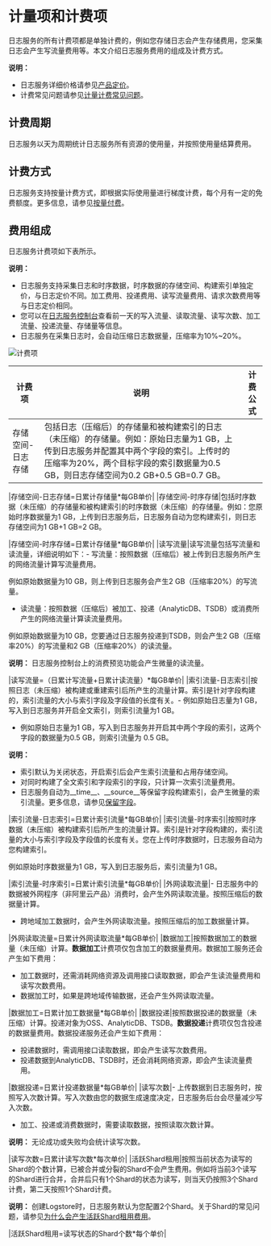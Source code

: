 # 计量项和计费项

日志服务的所有计费项都是单独计费的，例如您存储日志会产生存储费用，您采集日志会产生写流量费用等。本文介绍日志服务费用的组成及计费方式。

**说明：**

-   日志服务详细价格请参见[产品定价](https://www.alibabacloud.com/product/log-service/pricing?spm=a3c0i.139163.9288850920.1.7690637avzyiqo)。
-   计费常见问题请参见[计量计费常见问题](/intl.zh-CN/产品定价/常见问题/计量计费常见问题.md)。

## 计费周期

日志服务以天为周期统计日志服务所有资源的使用量，并按照使用量结算费用。

## 计费方式

日志服务支持按量计费方式，即根据实际使用量进行梯度计费，每个月有一定的免费额度。更多信息，请参见[按量付费](/intl.zh-CN/产品定价/按量付费.md)。

## 费用组成

日志服务计费项如下表所示。

**说明：**

-   日志服务支持采集日志和时序数据，时序数据的存储空间、构建索引单独定价，与日志定价不同。加工费用、投递费用、读写流量费用、请求次数费用等与日志定价相同。
-   您可以在[日志服务控制台](https://sls.console.aliyun.com)查看前一天的写入流量、读取流量、读写次数、加工流量、投递流量、存储量等信息。
-   日志服务在采集日志时，会自动压缩日志数据量，压缩率为10%~20%。

![计费项](https://static-aliyun-doc.oss-accelerate.aliyuncs.com/assets/img/zh-CN/6693052161/p238972.png)

|计费项|说明|计费公式|
|---|--|----|
|存储空间-日志存储|包括日志（压缩后）的存储量和被构建索引的日志（未压缩）的存储量。例如：原始日志量为1 GB，上传到日志服务并配置其中两个字段的索引。上传时的压缩率为20%，两个目标字段的索引数据量为0.5 GB，则日志存储空间为0.2 GB+0.5 GB=0.7 GB。

|存储空间-日志存储=日累计存储量\*每GB单价|
|存储空间-时序存储|包括时序数据（未压缩）的存储量和被构建索引的时序数据（未压缩）的存储量。例如：您原始时序数据量为1 GB，上传到日志服务后，日志服务自动为您构建索引，则日志存储空间为1 GB+1 GB=2 GB。

|存储空间-时序存储=日累计存储量\*每GB单价|
|读写流量|读写流量包括写流量和读流量，详细说明如下：-   写流量：按照数据（压缩后）被上传到日志服务所产生的网络流量计算写流量费用。

例如原始数据量为10 GB，则上传到日志服务会产生2 GB（压缩率20%）的写流量。

-   读流量：按照数据（压缩后）被加工、投递（AnalyticDB、TSDB）或消费所产生的网络流量计算读流量费用。

例如原始数据量为10 GB，您要通过日志服务投递到TSDB，则会产生2 GB（压缩率20%）的写流量和2 GB（压缩率20%）的读流量。


**说明：** 日志服务控制台上的消费预览功能会产生微量的读流量。

|读写流量=（日累计写流量+日累计读流量）\*每GB单价|
|索引流量-日志索引|按照日志（未压缩）被构建或重建索引后所产生的流量计算。索引是针对字段构建的，索引流量的大小与索引字段及字段值的长度有关。-   例如原始日志量为1 GB，写入到日志服务并开启全文索引，则索引流量为1 GB。
-   例如原始日志量为1 GB，写入到日志服务并开启其中两个字段的索引，这两个字段的数据量为0.5 GB，则索引流量为 0.5 GB。

**说明：**

-   索引默认为关闭状态，开启索引后会产生索引流量和占用存储空间。
-   对同时构建了全文索引和字段索引的字段，只计算一次索引流量费用。
-   日志服务自动为\_\_time\_\_、\_\_source\_\_等保留字段构建索引，会产生微量的索引流量。更多信息，请参见[保留字段](/intl.zh-CN/产品简介/限制说明/保留字段.md)。

|索引流量-日志索引=日累计索引流量\*每GB单价|
|索引流量-时序索引|按照时序数据（未压缩）被构建索引后所产生的流量计算。索引是针对字段构建的，索引流量的大小与索引字段及字段值的长度有关。您在上传时序数据时，日志服务自动为您构建索引。

例如原始时序数据量为1 GB，写入到日志服务后，索引流量为1 GB。

|索引流量-时序索引=日累计索引流量\*每GB单价|
|外网读取流量|-   日志服务中的数据被外网程序（非阿里云产品）消费时，会产生外网读取流量。按照压缩后的数据量计算。
-   跨地域加工数据时，会产生外网读取流量。按照压缩后的加工数据量计算。

|外网读取流量=日累计外网读取流量\*每GB单价|
|数据加工|按照数据加工的数据量（未压缩）计算。**数据加工**计费项仅包含加工的数据量费用。数据加工服务还会产生如下费用：

-   加工数据时，还需消耗网络资源及调用接口读取数据，即会产生读流量费用和读写次数费用。
-   数据加工时，如果是跨地域传输数据，还会产生外网读取流量。

|数据加工=日累计加工数据量\*每GB单价|
|数据投递|按照数据投递的数据量（未压缩）计算。投递对象为OSS、AnalyticDB、TSDB。**数据投递**计费项仅包含投递的数据量费用。数据投递服务还会产生如下费用：

-   投递数据时，需调用接口读取数据，即会产生读写次数费用。
-   投递数据到AnalyticDB、TSDB时，还会消耗网络资源，即会产生读流量费用。

|数据投递=日累计投递数据量\*每GB单价|
|读写次数|-   上传数据到日志服务时，按照写入次数计算。写入次数由您的数据生成速度决定，日志服务后台会尽量减少写入次数。
-   加工、投递或消费数据时，需要读取数据，按照读取次数计算。

**说明：** 无论成功或失败均会统计读写次数。

|读写次数=日累计读写次数\*每次单价|
|活跃Shard租用|按照当前状态为读写的Shard的个数计算，已被合并或分裂的Shard不会产生费用。例如将当前3个读写的Shard进行合并，合并后只有1个Shard的状态为读写，则当天仍按照3个Shard计费，第二天按照1个Shard计费。

**说明：** 创建Logstore时，日志服务默认为您配置2个Shard。关于Shard的常见问题，请参见[为什么会产生活跃Shard租用费用](/intl.zh-CN/产品定价/常见问题/为什么会产生活跃Shard租用费用？.md)。

|活跃Shard租用=读写状态的Shard个数\*每个单价|

